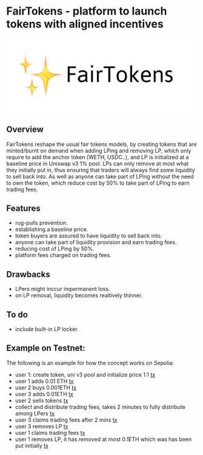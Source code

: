 # FairTokens - platform to launch tokens with aligned incentives

![image](imgs/fair-tokens.png)

## Overview

FairTokens reshape the usual fair tokens models, by creating tokens that are minted/burnt on demand when adding LPing and removing LP, which only require to add the anchor token (WETH, USDC..), and LP is initialized at a baseline price in Uniswap v3 1% pool. LPs can only remove at most what they initially put in, thus ensuring that traders will always find some liquidity to sell back into. As well as anyone can take part of LPing without the need to own the token, which reduce cost by 50% to take part of LPing to earn trading fees.

## Features

- rug-pulls prevention.
- establishing a baseline price.
- token buyers are assured to have liquidity to sell back into.
- anyone can take part of liquidity provision and earn trading fees.
- reducing cost of LPing by 50%.
- platform fees charged on trading fees.

## Drawbacks

- LPers might inccur impermanent loss.
- on LP removal, liquidity becomes realtively thinner.

## To do

- include built-in LP locker.

## Example on Testnet:

The following is an example for how the concept works on Sepolia:

- user 1: create token, uni v3 pool and initialize price 1:1 [tx](https://sepolia.etherscan.io/tx/0x396c5e18ef33f81c7badf9789c4c5c28016b607f2cb98837ef5406a4775eeb3d)
- user 1 adds 0.01 ETH [tx](https://sepolia.etherscan.io/tx/0x0ab229f7c00d62a555010b111f5c73d596173df5492ecf5c9fb456844559bc0e)
- user 2 buys 0.001ETH [tx](https://sepolia.etherscan.io/tx/0xbf4ed445a6ae9470482e2de5f9db231ef06556041e5a98a22cd69472bbdd532d)
- user 3 adds 0.01ETH [tx](https://sepolia.etherscan.io/tx/0xe19b684f173b151dc3ffe6f77a3168e3f5ebbf0f1f4bfd79680362e257f76538)
- user 2 sells tokens [tx](https://sepolia.etherscan.io/tx/0x37eacc803c1e9f93a4a5350943e7396fc71a4669de24a7f2c70cd0ea0f6dc75a)
- collect and distribute trading fees, takes 2 minutes to fully distribute among LPers [tx](https://sepolia.etherscan.io/tx/0xf7fec3d716c6db4840935b9fcdf4cf6f8a791e854f473b1d3c7a994e5cccf693)
- user 3 claims trading fees after 2 mins [tx](https://sepolia.etherscan.io/tx/0x3105e38046a105088f21da4b88e861a08a301abc1aaf3cf206f300d5106a54be)
- user 3 removes LP [tx](https://sepolia.etherscan.io/tx/0xc466b52a88913f188896e011556aa3886fdc5b420d74c194f05edc935d1024f7)
- user 1 claims trading fees [tx](https://sepolia.etherscan.io/tx/0xfec98aa7c46a5563f151920014e51ea3772c9c561f400a610eb0e6d508069220)
- user 1 removes LP, it has removed at most 0.1ETH which was has been put initially [tx](https://sepolia.etherscan.io/tx/0x0db7e0ee8edd5ce2f5f888bbc7bdf0864d7a547b0f0f09b83715d13bd5bbc03a )